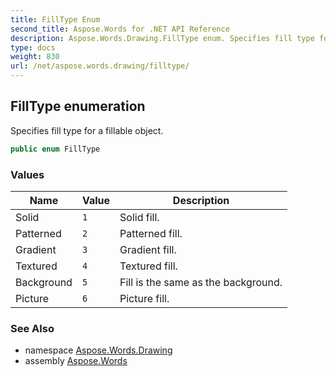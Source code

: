 ```yaml
---
title: FillType Enum
second_title: Aspose.Words for .NET API Reference
description: Aspose.Words.Drawing.FillType enum. Specifies fill type for a fillable object in C#.
type: docs
weight: 830
url: /net/aspose.words.drawing/filltype/
---
```

## FillType enumeration

Specifies fill type for a fillable object.

```csharp
public enum FillType
```

### Values

| Name | Value | Description |
| --- | --- | --- |
| Solid | `1` | Solid fill. |
| Patterned | `2` | Patterned fill. |
| Gradient | `3` | Gradient fill. |
| Textured | `4` | Textured fill. |
| Background | `5` | Fill is the same as the background. |
| Picture | `6` | Picture fill. |

### See Also

* namespace [Aspose.Words.Drawing](../../aspose.words.drawing/)
* assembly [Aspose.Words](../../)
